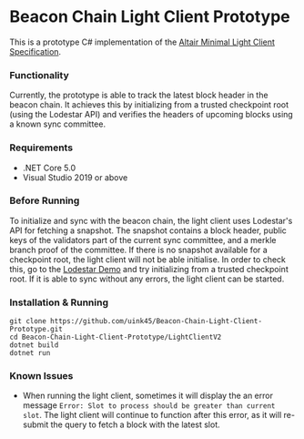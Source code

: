 # Beacon Chain Light Client Prototype

This is a prototype C# implementation of the [Altair Minimal Light Client Specification](https://github.com/ethereum/consensus-specs/blob/dev/specs/altair/sync-protocol.md). 

### Functionality
Currently, the prototype is able to track the latest block header in the beacon chain. It achieves this by initializing from a trusted checkpoint root (using the Lodestar API) and verifies the headers of upcoming blocks using a known sync committee.

### Requirements
- .NET Core 5.0
- Visual Studio 2019 or above

### Before Running
To initialize and sync with the beacon chain, the light client uses Lodestar's API for fetching a snapshot. The snapshot contains a block header, public keys of the validators part of the current sync committee, and a merkle branch proof of the committee. If there is no snapshot available for a checkpoint root, the light client will not be able initialise. In order to check this, go to the [Lodestar Demo](https://light-client-demo.lodestar.casa/) and try initializing from a trusted checkpoint root. If it is able to sync without any errors, the light client can be started.  

### Installation & Running
```
git clone https://github.com/uink45/Beacon-Chain-Light-Client-Prototype.git
cd Beacon-Chain-Light-Client-Prototype/LightClientV2
dotnet build
dotnet run
```

### Known Issues
- When running the light client, sometimes it will display the an error message `Error: Slot to process should be greater than current slot`. The light client will continue to function after this error, as it will re-submit the query to fetch a block with the latest slot.








